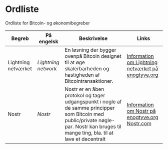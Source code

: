 # Ordliste
Ordliste for Bitcoin- og økonomibegreber


| Begreb | På engelsk | Beskrivelse | Links |
|-|-|-|-|
| Lightning netværket | *Lightning network* | En løsning der bygger ovenpå Bitcoin designet til at øge skalerbarheden og hastigheden af Bitcointransaktioner. | [Information om Lightning netværket på enogtyve.org](https://www.enogtyve.org/bitcoin-lightning/) |
| Nostr | *Nostr* | Nostr er en åben protokol og tager udgangspunkt i nogle af de samme principper som Bitcoin med public/private nøgle-par. Nostr kan bruges til mange ting, bla. til at lave et decentralt | [Information om Nostr på enogtyve.org](https://www.enogtyve.org/nostr/)  [Nostr.com](https://nostr.com/) |
